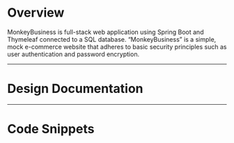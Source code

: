 # Overview

MonkeyBusiness is full-stack web application using Spring Boot and Thymeleaf connected to a SQL database. “MonkeyBusiness” is a simple, mock e-commerce website that adheres to basic security principles such as user authentication and password encryption.

---

# Design Documentation

---

# Code Snippets
